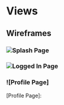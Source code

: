# Views
## Wireframes
### ![Splash Page]
### ![Logged In Page]
### ![Profile Page]

[Splash Page]: ./wireframes/splash.png
[Logged In Page]: ./wireframes/logged_in.png
[Profile Page]:
